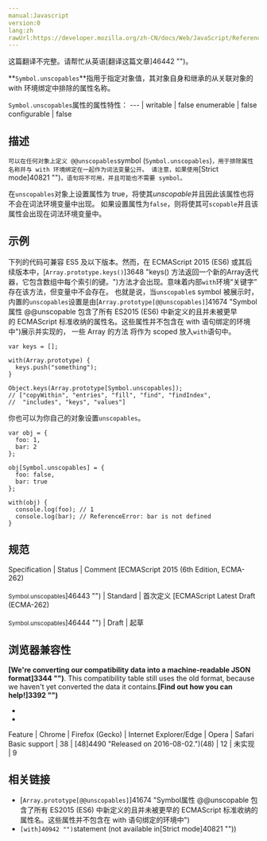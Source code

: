 ```yaml
---
manual:Javascript
version:0
lang:zh
rawUrl:https://developer.mozilla.org/zh-CN/docs/Web/JavaScript/Reference/Global_Objects/Symbol/unscopables
---
```




这篇翻译不完整。请帮忙从英语[翻译这篇文章]46442 "")。






**`Symbol.unscopables`**指用于指定对象值，其对象自身和继承的从关联对象的 with 环境绑定中排除的属性名称。


`Symbol.unscopables`属性的属性特性： 
 ---  | 
writable | false 
enumerable | false 
configurable | false 



## 描述<a name="描述"></a>


`可以在任何对象上定义 @@unscopables`symbol (`Symbol.unscopables`)`，用于排除属性名称并与 with 环境绑定在一起作为词法变量公开。 请注意，如果使用`[Strict mode]40821 "")`，语句将不可用，并且可能也不需要 symbol。`



在`unscopables`对象上设置属性为 true，将使其*unscopable*并且因此该属性也将不会在词法环境变量中出现。 如果设置属性为`false`，则将使其可`scopable`并且该属性会出现在词法环境变量中。


## 示例<a name="示例"></a>


下列的代码可兼容 ES5 及以下版本。然而，在 ECMAScript 2015 (ES6) 或其后续版本中，[`Array.prototype.keys()`]3648 "keys() 方法返回一个新的Array迭代器，它包含数组中每个索引的键。")方法才会出现。意味着内部`with`环境“关键字” 存在该方法，但变量中不会存在。 也就是说，当`unscopable`s symbol 被展示时，内置的`unscopables`设置是由[`Array.prototype[@@unscopables]`]41674 "Symbol属性 @@unscopable 包含了所有 ES2015 (ES6) 中新定义的且并未被更早的 ECMAScript 标准收纳的属性名。这些属性并不包含在 with 语句绑定的环境中")展示并实现的， 一些 Array 的方法 将作为 scoped 放入`with`语句中。


```
var keys = [];

with(Array.prototype) {
  keys.push("something");
}

Object.keys(Array.prototype[Symbol.unscopables]); 
// ["copyWithin", "entries", "fill", "find", "findIndex", 
//  "includes", "keys", "values"]
```


你也可以为你自己的对象设置`unscopables`。


```
var obj = { 
  foo: 1, 
  bar: 2 
};

obj[Symbol.unscopables] = { 
  foo: false, 
  bar: true 
};

with(obj) {
  console.log(foo); // 1
  console.log(bar); // ReferenceError: bar is not defined
}
```

## 规范<a name="规范"></a>

Specification | Status | Comment 
[ECMAScript 2015 (6th Edition, ECMA-262)<br></br><small>Symbol.unscopables</small>]46443 "") | Standard | 首次定义 
[ECMAScript Latest Draft (ECMA-262)<br></br><small>Symbol.unscopables</small>]46444 "") | Draft | 起草 


## 浏览器兼容性<a name="浏览器兼容性"></a>


**[We&#39;re converting our compatibility data into a machine-readable JSON format]3344 "")**. This compatibility table still uses the old format, because we haven&#39;t yet converted the data it contains.**[Find out how you can help!]3392 "")**


* 
* 

Feature | Chrome | Firefox (Gecko) | Internet Explorer/Edge | Opera | Safari 
Basic support | 38 | [48]4490 "Released on 2016-08-02.")(48) | 12 | 未实现 | 9 




## 相关链接<a name="相关链接"></a>

* [`Array.prototype[@@unscopables]`]41674 "Symbol属性 @@unscopable 包含了所有 ES2015 (ES6) 中新定义的且并未被更早的 ECMAScript 标准收纳的属性名。这些属性并不包含在 with 语句绑定的环境中")
* `[with]40942 "")`statement (not available in[Strict mode]40821 ""))



